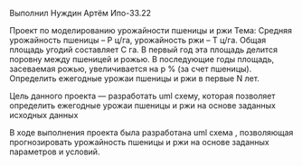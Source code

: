 Выполнил Нуждин Артём Ипо-33.22

Проект по моделированию урожайности пшеницы и ржи Тема: Средняя урожайность пшеницы – P ц/га, урожайность ржи – T ц/га. Общая площадь угодий составляет C га. В первый год эта площадь делится поровну между пшеницей и рожью. В последующие годы площадь, засеваемая рожью, увеличивается на p % (за счет пшеницы). Определить ежегодные урожаи пшеницы и ржи в первые N лет. 

Цель данного проекта — разработать uml схему, которая позволяет определить ежегодные урожаи пшеницы и ржи на основе заданных исходных данных

В ходе выполнения проекта была разработана  uml схема , позволяющая прогнозировать урожайность пшеницы и ржи на основе заданных параметров и условий. 
